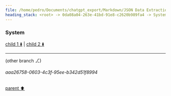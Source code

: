 ```yaml
---
file: /home/pedro/Documents/chatgpt_export/Markdown/JSON Data Extraction_ jq.md
heading_stack: <root> -> 0da08a04-263e-41bd-91e8-c2620b989fa4 -> System -> e1b93c0a-ed30-42f4-bf81-94e5d490b58b -> System
---
```

### System

[child 1 ⬇️](#aaa26758-0603-4c3f-95ee-b342d51f8994) | [child 2 ⬇️](#aaa21fc3-afbc-44a2-ac1c-ea4b05477e07)

---

(other branch ⎇)
###### aaa26758-0603-4c3f-95ee-b342d51f8994
[parent ⬆️](#e1b93c0a-ed30-42f4-bf81-94e5d490b58b)
